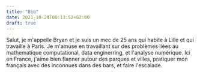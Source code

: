 ```yaml
---
title: "Bio"
date: 2021-10-24T00:13:52+02:00
draft: true
---
```


Salut, je m'appelle Bryan et je suis un mec de 25 ans qui habite à Lille et qui travaille à Paris.  Je m'amuse
en travaillant sur des problèmes liées au mathematique computational, data enginerring, et
l'analyse numérique.  Ici en France, j'aime bien flanner autour des parques et villes,
pratiquer mon français avec des inconnues dans des bars, et faire l'escalade.
